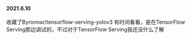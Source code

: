#### 2021.6.10

收藏了Byronnar/tensorflow-serving-yolov3  有时间看看，是在TensorFlow Serving那边调试的，不过对于TensorFlow Serving我还没什么了解
